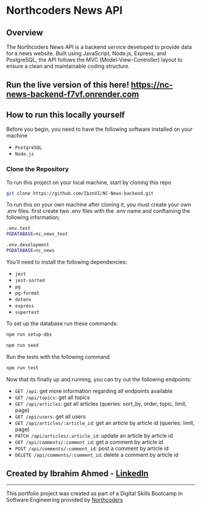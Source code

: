# Northcoders News API

## Overview
The Northcoders News API is a backend service developed to provide data for a news website. Built using JavaScript, Node.js, Express, and PostgreSQL, the API follows the MVC (Model-View-Controller) layout to ensure a clean and maintainable coding structure.

## Run the live version of this here! https://nc-news-backend-f7vf.onrender.com

## How to run this locally yourself 

Before you begin, you need to have the following software installed on your machine

- `PostgreSQL`
- `Node.js`

### Clone the Repository

To run this project on your local machine, start by cloning this repo

```bash
git clone https://github.com/IbznVI/NC-News-backend.git
```
To run this on your own machine after cloning it, you must create your own .env files.
first create two .env files with the .env name and conftaining the following information;

```bash
.env.test
PGDATABASE=nc_news_test

.env.development
PGDATABASE=nc_news
```

You'll need to install the following dependencies:
- `jest`
- `jest-sorted`
- `pg`
- `pg-format`
- `dotenv`
- `express`
- `supertest`

To set up the database run these commands:
```bash
npm run setup-dbs

npm run seed
```

Run the tests with the following command
```bash
npm run test
```
Now that its finally up and running, you can try out the following endpoints:

- `GET /api`: get more information regarding all endpoints available
- `GET /api/topics`: get all topics
- `GET /api/articles`: get all articles (queries: sort_by, order, topic, limit, page)
- `GET /api/users`: get all users
- `GET /api/articles/:article_id`: get an article by article id (queries: limit, page)
- `PATCH /api/articles/:article_id`: update an article by article id
- `GET /api/comments/:comment_id`: get a comment by article id
- `POST /api/comments/:comment_id`: post a comment by article id
- `DELETE /api/comments/:comment_id`: delete a comment by article id

## Created by Ibrahim Ahmed - [LinkedIn]([https://www.linkedin.com/in/ibrahim-ahmed8/) 

---

This portfolio project was created as part of a Digital Skills Bootcamp in Software Engineering provided by [Northcoders](https://northcoders.com/)
